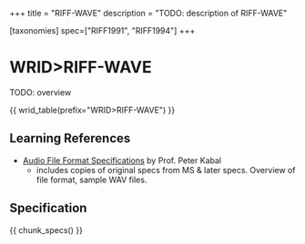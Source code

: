 +++
title = "RIFF-WAVE"
description = "TODO: description of RIFF-WAVE"

[taxonomies]
spec=["RIFF1991", "RIFF1994"]
+++

# WRID>RIFF-WAVE

TODO: overview

{{ wrid_table(prefix="WRID>RIFF-WAVE") }}

## Learning References

* [Audio File Format Specifications](https://www.mmsp.ece.mcgill.ca/Documents/AudioFormats/WAVE/WAVE.html) by Prof. Peter Kabal
  * includes copies of original specs from MS & later specs. Overview of file format, sample WAV files. 

## Specification

{{ chunk_specs() }}

